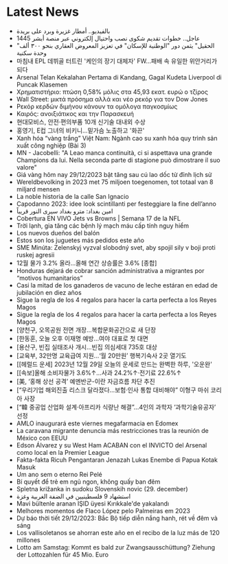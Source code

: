 # Latest News
-  بالفيديو.. أمطار غزيرة وبرد على بريدة
-  عاجل.. خطوات تقديم شكوى نصب واحتيال إلكتروني عبر منصة أبشر 1445
-  "الحقيل" يثمن دور "الوطنية للإسكان" في تعزيز المعروض العقاري بنحو ٣٠٠ ألف وحدة سكنية
-  마침내 EPL 데뷔골 터트린 '케인의 장기 대체자' FW...패배 속 유일한 위안거리가 되다
-  Arsenal Telan Kekalahan Pertama di Kandang, Gagal Kudeta Liverpool di Puncak Klasemen
-  Χρηματιστήριο: πτώση 0,58% μόλις στα 45,93 εκατ. ευρώ ο τζίρος
-  Wall Street: μικτά πρόσημα αλλά και νέο ρεκόρ για τον Dow Jones
-  Ρεκόρ κερδών διμήνου κάνουν τα ομόλογα παγκοσμίως
-  Καιρός: ανοιξιάτικος και την Παρασκευή
-  현대모비스, 안전·편의부품 10개 신기술 대내외 수상
-  홍영기, E컵 그녀의 비키니…밑가슴 노출하고 '화끈'
-  Xanh hóa “vàng trắng” Việt Nam: Ngành cao su xanh hóa quy trình sản xuất công nghiệp (Bài 3)
-  MN - Jacobelli: "A Leao manca continuità, ci si aspettava una grande Champions da lui. Nella seconda parte di stagione può dimostrare il suo valore"
-  Giá vàng hôm nay 29/12/2023 bật tăng sau cú lao dốc từ đỉnh lịch sử
-  Wereldbevolking in 2023 met 75 miljoen toegenomen, tot totaal van 8 miljard mensen
-  La noble historia de la calle San Ignacio
-  Capodanno 2023: idee look scintillanti per festeggiare la fine dell’anno
-  امين بغداد: مترو بغداد سيرى النور قريباً
-  Cobertura EN VIVO Jets vs Browns | Semana 17 de la NFL
-  Trời lạnh, gia tăng các bệnh lý mạch máu cấp tính nguy hiểm
-  Los nuevos dueños del balón
-  Estos son los juguetes más pedidos este año
-  SME Minúta: Zelenskyj vyzval slobodný svet, aby spojil sily v boji proti ruskej agresii
-  12월 물가 3.2% 올라…올해 연간 상승률은 3.6% [종합]
-  Honduras dejará de cobrar sanción administrativa a migrantes por “motivos humanitarios”
-  Casi la mitad de los ganaderos de vacuno de leche estáran en edad de jubilación en diez años
-  Sigue la regla de los 4 regalos para hacer la carta perfecta a los Reyes Magos
-  Sigue la regla de los 4 regalos para hacer la carta perfecta a los Reyes Magos
-  [양천구, 오목공원 전면 개장…복합문화공간으로 새 단장
-  [한동훈, 오늘 오후 이재명 예방…여야 대표로 첫 대면
-  [용산구, 빈집 실태조사 개시…빈집 의심세대 735호 대상
-  [교육부, 32만명 교육급여 지원…‘월 20만원’ 행복기숙사 2곳 열기도
-  [[헤럴드 운세] 2023년 12월 29일 오늘의 운세로 만드는 완벽한 하루, '오운완'
-  [[속보]올해 소비자물가 3.6%↑…사과 24.2%↑·전기료 22.6%↑
-  [美, ‘홍해 상선 공격’ 예멘반군-이란 자금흐름 차단 추진
-  [“우리기업 해외진출 리스크 달라졌다…보험·인사 통합 대비해야” 이형구 마쉬 코리아 사장
-  [“韓 중공업 산업화 설계·아프리카 식량난 해결”…4인의 과학자 ‘과학기술유공자’ 선정
-  AMLO inaugurará este viernes megafarmacia en Edomex
-  La caravana migrante denuncia más restricciones tras la reunión de México con EEUU
-  Edson Álvarez y su West Ham ACABAN con el INVICTO del Arsenal como local en la Premier League
-  Fakta-fakta Ricuh Pengantaran Jenazah Lukas Enembe di Papua Kotak Masuk
-  Um ano sem o eterno Rei Pelé
-  Bí quyết để trẻ em ngủ ngon, không quấy ban đêm
-  Spletna križanka in sudoku Slovenskih novic (29. december)
-  استشهاد 9 فلسطينيين في الضفة الغربية وغزة
-  Mavi bültenle aranan IŞID üyesi Kırıkkale'de yakalandı
-  Melhores momentos de Flaco López pelo Palmeiras em 2023
-  Dự báo thời tiết 29/12/2023: Bắc Bộ tiếp diễn nắng hanh, rét về đêm và sáng
-  Los vallisoletanos se ahorran este año en el recibo de la luz más de 120 millones
-  Lotto am Samstag: Kommt es bald zur Zwangsausschüttung? Ziehung der Lottozahlen für 45 Mio. Euro
